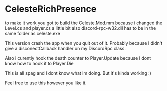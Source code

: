 # CelesteRichPresence
to make it work you got to build the Celeste.Mod.mm because i changed the Level.cs and player.cs a little bit
also discord-rpc-w32.dll has to be in the same folder as celeste.exe

This version crash the app when you quit out of it.
Probably because I didn't give a disconectCallback handler on my DiscordRpc class.

Also i curently hook the death counter to Player.Update because I dont know how to hook it to Player.Die

This is all spag and I dont know what im doing.
But it's kinda working :)

Feel free to use this however you like it.
